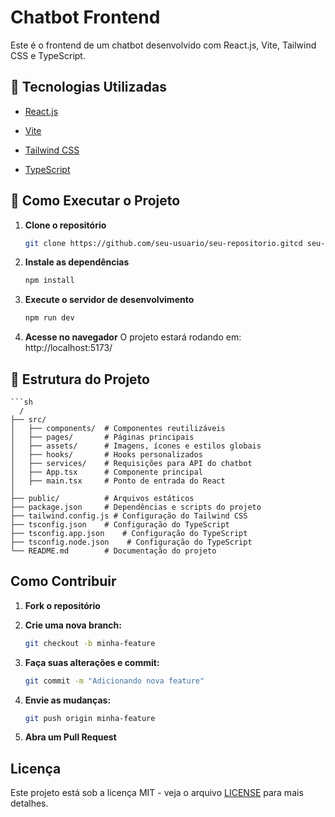 # Chatbot Frontend

Este é o frontend de um chatbot desenvolvido com React.js, Vite, Tailwind CSS e TypeScript.

## 🔗 Tecnologias Utilizadas

* [React.js](https://react.dev/)

* [Vite](https://vite.dev/)

* [Tailwind CSS](https://tailwindcss.com/)

* [TypeScript](https://www.typescriptlang.org/)

## 🔗 Como Executar o Projeto

1. **Clone o repositório**
    ```sh
    git clone https://github.com/seu-usuario/seu-repositorio.gitcd seu-repositorio
 
2. **Instale as dependências**
    ```sh
    npm install

3. **Execute o servidor de desenvolvimento**
    ```hs
    npm run dev

4. **Acesse no navegador** O projeto estará rodando em:
    http://localhost:5173/

## 🔗 Estrutura do Projeto

    ```sh
      /
    ├── src/
    │   ├── components/  # Componentes reutilizáveis
    │   ├── pages/       # Páginas principais
    │   ├── assets/      # Imagens, ícones e estilos globais
    │   ├── hooks/       # Hooks personalizados
    │   ├── services/    # Requisições para API do chatbot
    │   ├── App.tsx      # Componente principal
    │   ├── main.tsx     # Ponto de entrada do React
    │
    ├── public/          # Arquivos estáticos
    ├── package.json     # Dependências e scripts do projeto
    ├── tailwind.config.js # Configuração do Tailwind CSS
    ├── tsconfig.json    # Configuração do TypeScript
    ├── tsconfig.app.json    # Configuração do TypeScript
    ├── tsconfig.node.json    # Configuração do TypeScript
    └── README.md        # Documentação do projeto


## Como Contribuir 

1. **Fork o repositório**

2. **Crie uma nova branch:**
    ```sh
    git checkout -b minha-feature

3. **Faça suas alterações e commit:**
    ```sh
    git commit -m "Adicionando nova feature"

4. **Envie as mudanças:**
    ```sh
    git push origin minha-feature

5. **Abra um Pull Request**

## Licença

Este projeto está sob a licença MIT - veja o arquivo [LICENSE](https://github.com/Plamedi-Pindi/chatbot/blob/master/LICENSE) para mais detalhes.

